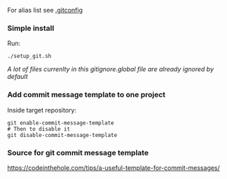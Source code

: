 For alias list see [.gitconfig](./.gitconfig)

### Simple install

Run:

```shell
./setup_git.sh
```
_A lot of files currenlty in this gitignore.global file are already ignored by default_

### Add commit message template to one project

Inside target repository:

```shell
git enable-commit-message-template
# Then to disable it 
git disable-commit-message-template
```

### Source for git commit message template

https://codeinthehole.com/tips/a-useful-template-for-commit-messages/
